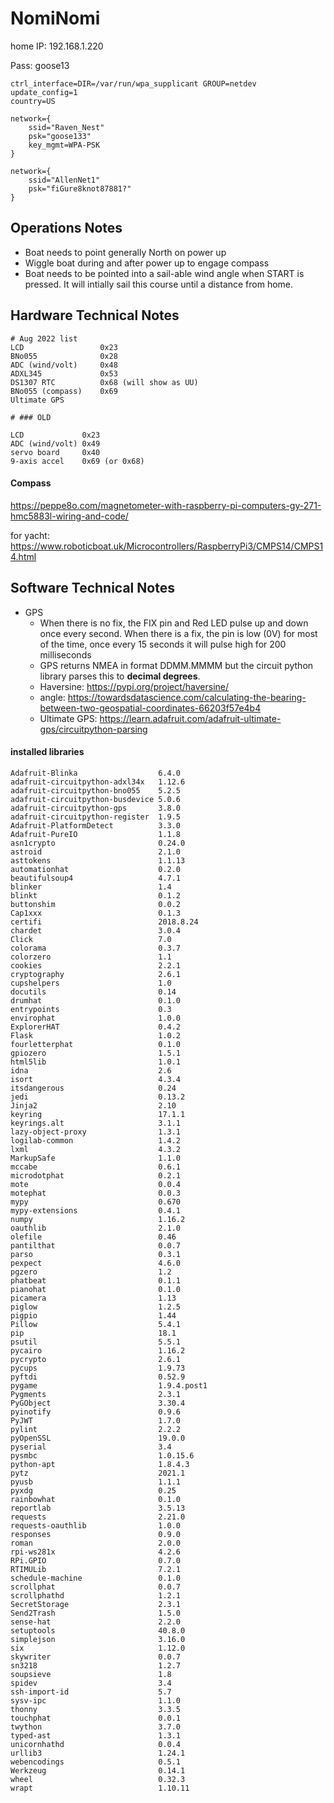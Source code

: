 # NomiNomi



home IP:  192.168.1.220

Pass:  goose13





```
ctrl_interface=DIR=/var/run/wpa_supplicant GROUP=netdev
update_config=1
country=US

network={
	ssid="Raven_Nest"
	psk="goose133"
	key_mgmt=WPA-PSK
}

network={
	ssid="AllenNet1"
	psk="fiGure8knot87881?"
}
```



## Operations Notes

* Boat needs to point generally North on power up
* Wiggle boat during and after power up to engage compass
* Boat needs to be pointed into a sail-able wind angle when START is pressed.  It will intially sail this course until a distance from home.



## Hardware Technical Notes

```
# Aug 2022 list
LCD					0x23
BNo055				0x28
ADC (wind/volt)		0x48
ADXL345				0x53
DS1307 RTC			0x68 (will show as UU)
BNo055 (compass)	0x69
Ultimate GPS

# ### OLD

LCD				0x23
ADC (wind/volt)	0x49	
servo board		0x40
9-axis accel	0x69 (or 0x68)
```

#### Compass

https://peppe8o.com/magnetometer-with-raspberry-pi-computers-gy-271-hmc5883l-wiring-and-code/

for yacht:  https://www.roboticboat.uk/Microcontrollers/RaspberryPi3/CMPS14/CMPS14.html

## Software Technical Notes

- GPS
    - When there is no fix, the FIX pin and Red LED  pulse up and down once every second. When there is a fix, the pin is low (0V) for most of the time, once every 15 seconds it will pulse high for 200 milliseconds
    - GPS returns NMEA in format DDMM.MMMM but the circuit python library parses this to **decimal degrees**.
    - Haversine:  https://pypi.org/project/haversine/
    - angle:  https://towardsdatascience.com/calculating-the-bearing-between-two-geospatial-coordinates-66203f57e4b4
    - Ultimate GPS:  https://learn.adafruit.com/adafruit-ultimate-gps/circuitpython-parsing



#### installed libraries

```
Adafruit-Blinka                  6.4.0
adafruit-circuitpython-adxl34x   1.12.6
adafruit-circuitpython-bno055    5.2.5
adafruit-circuitpython-busdevice 5.0.6
adafruit-circuitpython-gps       3.8.0
adafruit-circuitpython-register  1.9.5
Adafruit-PlatformDetect          3.3.0
Adafruit-PureIO                  1.1.8
asn1crypto                       0.24.0
astroid                          2.1.0
asttokens                        1.1.13
automationhat                    0.2.0
beautifulsoup4                   4.7.1
blinker                          1.4
blinkt                           0.1.2
buttonshim                       0.0.2
Cap1xxx                          0.1.3
certifi                          2018.8.24
chardet                          3.0.4
Click                            7.0
colorama                         0.3.7
colorzero                        1.1
cookies                          2.2.1
cryptography                     2.6.1
cupshelpers                      1.0
docutils                         0.14
drumhat                          0.1.0
entrypoints                      0.3
envirophat                       1.0.0
ExplorerHAT                      0.4.2
Flask                            1.0.2
fourletterphat                   0.1.0
gpiozero                         1.5.1
html5lib                         1.0.1
idna                             2.6
isort                            4.3.4
itsdangerous                     0.24
jedi                             0.13.2
Jinja2                           2.10
keyring                          17.1.1
keyrings.alt                     3.1.1
lazy-object-proxy                1.3.1
logilab-common                   1.4.2
lxml                             4.3.2
MarkupSafe                       1.1.0
mccabe                           0.6.1
microdotphat                     0.2.1
mote                             0.0.4
motephat                         0.0.3
mypy                             0.670
mypy-extensions                  0.4.1
numpy                            1.16.2
oauthlib                         2.1.0
olefile                          0.46
pantilthat                       0.0.7
parso                            0.3.1
pexpect                          4.6.0
pgzero                           1.2
phatbeat                         0.1.1
pianohat                         0.1.0
picamera                         1.13
piglow                           1.2.5
pigpio                           1.44
Pillow                           5.4.1
pip                              18.1
psutil                           5.5.1
pycairo                          1.16.2
pycrypto                         2.6.1
pycups                           1.9.73
pyftdi                           0.52.9
pygame                           1.9.4.post1
Pygments                         2.3.1
PyGObject                        3.30.4
pyinotify                        0.9.6
PyJWT                            1.7.0
pylint                           2.2.2
pyOpenSSL                        19.0.0
pyserial                         3.4
pysmbc                           1.0.15.6
python-apt                       1.8.4.3
pytz                             2021.1
pyusb                            1.1.1
pyxdg                            0.25
rainbowhat                       0.1.0
reportlab                        3.5.13
requests                         2.21.0
requests-oauthlib                1.0.0
responses                        0.9.0
roman                            2.0.0
rpi-ws281x                       4.2.6
RPi.GPIO                         0.7.0
RTIMULib                         7.2.1
schedule-machine                 0.1.0
scrollphat                       0.0.7
scrollphathd                     1.2.1
SecretStorage                    2.3.1
Send2Trash                       1.5.0
sense-hat                        2.2.0
setuptools                       40.8.0
simplejson                       3.16.0
six                              1.12.0
skywriter                        0.0.7
sn3218                           1.2.7
soupsieve                        1.8
spidev                           3.4
ssh-import-id                    5.7
sysv-ipc                         1.1.0
thonny                           3.3.5
touchphat                        0.0.1
twython                          3.7.0
typed-ast                        1.3.1
unicornhathd                     0.0.4
urllib3                          1.24.1
webencodings                     0.5.1
Werkzeug                         0.14.1
wheel                            0.32.3
wrapt                            1.10.11
```

